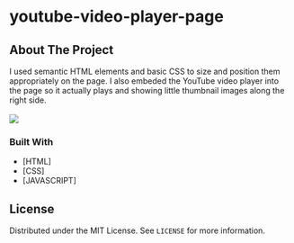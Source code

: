# youtube-video-player-page

<!-- ABOUT THE PROJECT -->

## About The Project

<p> I used semantic HTML elements and basic CSS to size and position them appropriately on the page. I also embeded the YouTube video player into the page so it actually plays and showing little thumbnail images along the right side.
<br>
<br>
<img src="/img/youtube.gif">

### Built With

- [HTML]
- [CSS] 
- [JAVASCRIPT]

<!-- LICENSE -->

## License

Distributed under the MIT License. See `LICENSE` for more information.
